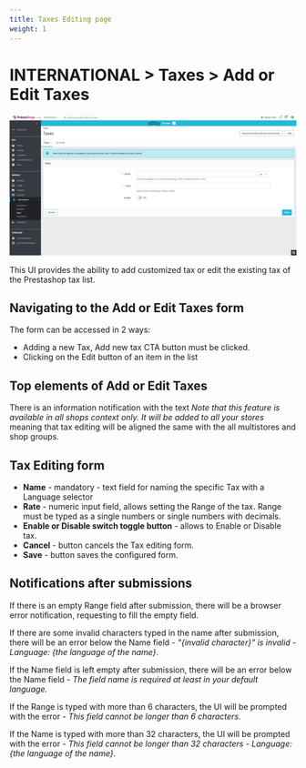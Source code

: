 ```yaml
---
title: Taxes Editing page
weight: 1
---
```


# INTERNATIONAL > Taxes > Add or Edit Taxes

![Taxes](static/img/international-add-edit-taxes.png)

This UI provides the ability to add customized tax or edit the existing tax of the Prestashop tax list.

## Navigating to the Add or Edit Taxes form

The form can be accessed in 2 ways:

- Adding a new Tax, Add new tax CTA button must be clicked.
- Clicking on the Edit button of an item in the list

## Top elements of Add or Edit Taxes

There is an information notification with the text _Note that this feature is available in all shops context only. It will be added to all your stores_ meaning that tax editing will be aligned the same with the all multistores and shop groups.

## Tax Editing form

- **Name** - mandatory - text field for naming the specific Tax with a Language selector
- **Rate** - numeric input field, allows setting the Range of the tax. Range must be typed as a single numbers or single numbers with decimals.
- **Enable or Disable switch toggle button** - allows to Enable or Disable tax.
- **Cancel** - button cancels the Tax editing form.
- **Save** - button saves the configured form.

## Notifications after submissions

If there is an empty Range field after submission, there will be a browser error notification, requesting to fill the empty field.

If there are some invalid characters typed in the name after submission, there will be an error below the Name field - _"{invalid character}" is invalid - Language: {the language of the name}_.

If the Name field is left empty after submission, there will be an error below the Name field - _The field name is required at least in your default language._

If the Range is typed with more than 6 characters, the UI will be prompted with the error - _This field cannot be longer than 6 characters_.

If the Name is typed with more than 32 characters, the UI will be prompted with the error - _This field cannot be longer than 32 characters - Language: {the language of the name}_. 
